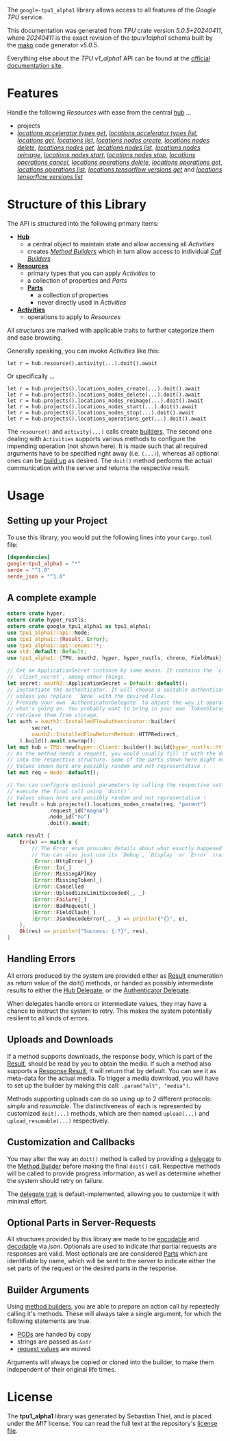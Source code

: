 <!---
DO NOT EDIT !
This file was generated automatically from 'src/generator/templates/api/README.md.mako'
DO NOT EDIT !
-->
The `google-tpu1_alpha1` library allows access to all features of the *Google TPU* service.

This documentation was generated from *TPU* crate version *5.0.5+20240411*, where *20240411* is the exact revision of the *tpu:v1alpha1* schema built by the [mako](http://www.makotemplates.org/) code generator *v5.0.5*.

Everything else about the *TPU* *v1_alpha1* API can be found at the
[official documentation site](https://cloud.google.com/tpu/).
# Features

Handle the following *Resources* with ease from the central [hub](https://docs.rs/google-tpu1_alpha1/5.0.5+20240411/google_tpu1_alpha1/TPU) ...

* projects
 * [*locations accelerator types get*](https://docs.rs/google-tpu1_alpha1/5.0.5+20240411/google_tpu1_alpha1/api::ProjectLocationAcceleratorTypeGetCall), [*locations accelerator types list*](https://docs.rs/google-tpu1_alpha1/5.0.5+20240411/google_tpu1_alpha1/api::ProjectLocationAcceleratorTypeListCall), [*locations get*](https://docs.rs/google-tpu1_alpha1/5.0.5+20240411/google_tpu1_alpha1/api::ProjectLocationGetCall), [*locations list*](https://docs.rs/google-tpu1_alpha1/5.0.5+20240411/google_tpu1_alpha1/api::ProjectLocationListCall), [*locations nodes create*](https://docs.rs/google-tpu1_alpha1/5.0.5+20240411/google_tpu1_alpha1/api::ProjectLocationNodeCreateCall), [*locations nodes delete*](https://docs.rs/google-tpu1_alpha1/5.0.5+20240411/google_tpu1_alpha1/api::ProjectLocationNodeDeleteCall), [*locations nodes get*](https://docs.rs/google-tpu1_alpha1/5.0.5+20240411/google_tpu1_alpha1/api::ProjectLocationNodeGetCall), [*locations nodes list*](https://docs.rs/google-tpu1_alpha1/5.0.5+20240411/google_tpu1_alpha1/api::ProjectLocationNodeListCall), [*locations nodes reimage*](https://docs.rs/google-tpu1_alpha1/5.0.5+20240411/google_tpu1_alpha1/api::ProjectLocationNodeReimageCall), [*locations nodes start*](https://docs.rs/google-tpu1_alpha1/5.0.5+20240411/google_tpu1_alpha1/api::ProjectLocationNodeStartCall), [*locations nodes stop*](https://docs.rs/google-tpu1_alpha1/5.0.5+20240411/google_tpu1_alpha1/api::ProjectLocationNodeStopCall), [*locations operations cancel*](https://docs.rs/google-tpu1_alpha1/5.0.5+20240411/google_tpu1_alpha1/api::ProjectLocationOperationCancelCall), [*locations operations delete*](https://docs.rs/google-tpu1_alpha1/5.0.5+20240411/google_tpu1_alpha1/api::ProjectLocationOperationDeleteCall), [*locations operations get*](https://docs.rs/google-tpu1_alpha1/5.0.5+20240411/google_tpu1_alpha1/api::ProjectLocationOperationGetCall), [*locations operations list*](https://docs.rs/google-tpu1_alpha1/5.0.5+20240411/google_tpu1_alpha1/api::ProjectLocationOperationListCall), [*locations tensorflow versions get*](https://docs.rs/google-tpu1_alpha1/5.0.5+20240411/google_tpu1_alpha1/api::ProjectLocationTensorflowVersionGetCall) and [*locations tensorflow versions list*](https://docs.rs/google-tpu1_alpha1/5.0.5+20240411/google_tpu1_alpha1/api::ProjectLocationTensorflowVersionListCall)




# Structure of this Library

The API is structured into the following primary items:

* **[Hub](https://docs.rs/google-tpu1_alpha1/5.0.5+20240411/google_tpu1_alpha1/TPU)**
    * a central object to maintain state and allow accessing all *Activities*
    * creates [*Method Builders*](https://docs.rs/google-tpu1_alpha1/5.0.5+20240411/google_tpu1_alpha1/client::MethodsBuilder) which in turn
      allow access to individual [*Call Builders*](https://docs.rs/google-tpu1_alpha1/5.0.5+20240411/google_tpu1_alpha1/client::CallBuilder)
* **[Resources](https://docs.rs/google-tpu1_alpha1/5.0.5+20240411/google_tpu1_alpha1/client::Resource)**
    * primary types that you can apply *Activities* to
    * a collection of properties and *Parts*
    * **[Parts](https://docs.rs/google-tpu1_alpha1/5.0.5+20240411/google_tpu1_alpha1/client::Part)**
        * a collection of properties
        * never directly used in *Activities*
* **[Activities](https://docs.rs/google-tpu1_alpha1/5.0.5+20240411/google_tpu1_alpha1/client::CallBuilder)**
    * operations to apply to *Resources*

All *structures* are marked with applicable traits to further categorize them and ease browsing.

Generally speaking, you can invoke *Activities* like this:

```Rust,ignore
let r = hub.resource().activity(...).doit().await
```

Or specifically ...

```ignore
let r = hub.projects().locations_nodes_create(...).doit().await
let r = hub.projects().locations_nodes_delete(...).doit().await
let r = hub.projects().locations_nodes_reimage(...).doit().await
let r = hub.projects().locations_nodes_start(...).doit().await
let r = hub.projects().locations_nodes_stop(...).doit().await
let r = hub.projects().locations_operations_get(...).doit().await
```

The `resource()` and `activity(...)` calls create [builders][builder-pattern]. The second one dealing with `Activities`
supports various methods to configure the impending operation (not shown here). It is made such that all required arguments have to be
specified right away (i.e. `(...)`), whereas all optional ones can be [build up][builder-pattern] as desired.
The `doit()` method performs the actual communication with the server and returns the respective result.

# Usage

## Setting up your Project

To use this library, you would put the following lines into your `Cargo.toml` file:

```toml
[dependencies]
google-tpu1_alpha1 = "*"
serde = "^1.0"
serde_json = "^1.0"
```

## A complete example

```Rust
extern crate hyper;
extern crate hyper_rustls;
extern crate google_tpu1_alpha1 as tpu1_alpha1;
use tpu1_alpha1::api::Node;
use tpu1_alpha1::{Result, Error};
use tpu1_alpha1::api::enums::*;
use std::default::Default;
use tpu1_alpha1::{TPU, oauth2, hyper, hyper_rustls, chrono, FieldMask};

// Get an ApplicationSecret instance by some means. It contains the `client_id` and
// `client_secret`, among other things.
let secret: oauth2::ApplicationSecret = Default::default();
// Instantiate the authenticator. It will choose a suitable authentication flow for you,
// unless you replace  `None` with the desired Flow.
// Provide your own `AuthenticatorDelegate` to adjust the way it operates and get feedback about
// what's going on. You probably want to bring in your own `TokenStorage` to persist tokens and
// retrieve them from storage.
let auth = oauth2::InstalledFlowAuthenticator::builder(
        secret,
        oauth2::InstalledFlowReturnMethod::HTTPRedirect,
    ).build().await.unwrap();
let mut hub = TPU::new(hyper::Client::builder().build(hyper_rustls::HttpsConnectorBuilder::new().with_native_roots().unwrap().https_or_http().enable_http1().build()), auth);
// As the method needs a request, you would usually fill it with the desired information
// into the respective structure. Some of the parts shown here might not be applicable !
// Values shown here are possibly random and not representative !
let mut req = Node::default();

// You can configure optional parameters by calling the respective setters at will, and
// execute the final call using `doit()`.
// Values shown here are possibly random and not representative !
let result = hub.projects().locations_nodes_create(req, "parent")
             .request_id("magna")
             .node_id("no")
             .doit().await;

match result {
    Err(e) => match e {
        // The Error enum provides details about what exactly happened.
        // You can also just use its `Debug`, `Display` or `Error` traits
         Error::HttpError(_)
        |Error::Io(_)
        |Error::MissingAPIKey
        |Error::MissingToken(_)
        |Error::Cancelled
        |Error::UploadSizeLimitExceeded(_, _)
        |Error::Failure(_)
        |Error::BadRequest(_)
        |Error::FieldClash(_)
        |Error::JsonDecodeError(_, _) => println!("{}", e),
    },
    Ok(res) => println!("Success: {:?}", res),
}

```
## Handling Errors

All errors produced by the system are provided either as [Result](https://docs.rs/google-tpu1_alpha1/5.0.5+20240411/google_tpu1_alpha1/client::Result) enumeration as return value of
the doit() methods, or handed as possibly intermediate results to either the
[Hub Delegate](https://docs.rs/google-tpu1_alpha1/5.0.5+20240411/google_tpu1_alpha1/client::Delegate), or the [Authenticator Delegate](https://docs.rs/yup-oauth2/*/yup_oauth2/trait.AuthenticatorDelegate.html).

When delegates handle errors or intermediate values, they may have a chance to instruct the system to retry. This
makes the system potentially resilient to all kinds of errors.

## Uploads and Downloads
If a method supports downloads, the response body, which is part of the [Result](https://docs.rs/google-tpu1_alpha1/5.0.5+20240411/google_tpu1_alpha1/client::Result), should be
read by you to obtain the media.
If such a method also supports a [Response Result](https://docs.rs/google-tpu1_alpha1/5.0.5+20240411/google_tpu1_alpha1/client::ResponseResult), it will return that by default.
You can see it as meta-data for the actual media. To trigger a media download, you will have to set up the builder by making
this call: `.param("alt", "media")`.

Methods supporting uploads can do so using up to 2 different protocols:
*simple* and *resumable*. The distinctiveness of each is represented by customized
`doit(...)` methods, which are then named `upload(...)` and `upload_resumable(...)` respectively.

## Customization and Callbacks

You may alter the way an `doit()` method is called by providing a [delegate](https://docs.rs/google-tpu1_alpha1/5.0.5+20240411/google_tpu1_alpha1/client::Delegate) to the
[Method Builder](https://docs.rs/google-tpu1_alpha1/5.0.5+20240411/google_tpu1_alpha1/client::CallBuilder) before making the final `doit()` call.
Respective methods will be called to provide progress information, as well as determine whether the system should
retry on failure.

The [delegate trait](https://docs.rs/google-tpu1_alpha1/5.0.5+20240411/google_tpu1_alpha1/client::Delegate) is default-implemented, allowing you to customize it with minimal effort.

## Optional Parts in Server-Requests

All structures provided by this library are made to be [encodable](https://docs.rs/google-tpu1_alpha1/5.0.5+20240411/google_tpu1_alpha1/client::RequestValue) and
[decodable](https://docs.rs/google-tpu1_alpha1/5.0.5+20240411/google_tpu1_alpha1/client::ResponseResult) via *json*. Optionals are used to indicate that partial requests are responses
are valid.
Most optionals are are considered [Parts](https://docs.rs/google-tpu1_alpha1/5.0.5+20240411/google_tpu1_alpha1/client::Part) which are identifiable by name, which will be sent to
the server to indicate either the set parts of the request or the desired parts in the response.

## Builder Arguments

Using [method builders](https://docs.rs/google-tpu1_alpha1/5.0.5+20240411/google_tpu1_alpha1/client::CallBuilder), you are able to prepare an action call by repeatedly calling it's methods.
These will always take a single argument, for which the following statements are true.

* [PODs][wiki-pod] are handed by copy
* strings are passed as `&str`
* [request values](https://docs.rs/google-tpu1_alpha1/5.0.5+20240411/google_tpu1_alpha1/client::RequestValue) are moved

Arguments will always be copied or cloned into the builder, to make them independent of their original life times.

[wiki-pod]: http://en.wikipedia.org/wiki/Plain_old_data_structure
[builder-pattern]: http://en.wikipedia.org/wiki/Builder_pattern
[google-go-api]: https://github.com/google/google-api-go-client

# License
The **tpu1_alpha1** library was generated by Sebastian Thiel, and is placed
under the *MIT* license.
You can read the full text at the repository's [license file][repo-license].

[repo-license]: https://github.com/Byron/google-apis-rsblob/main/LICENSE.md

